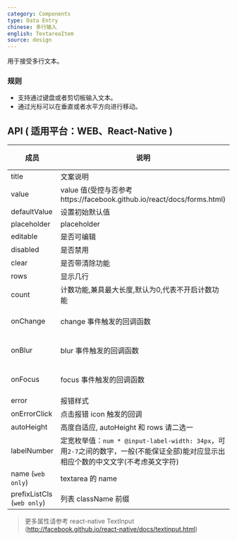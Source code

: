 ```yaml
---
category: Components
type: Data Entry
chinese: 多行输入
english: TextareaItem
source: design
---
```



用于接受多行文本。

### 规则
- 支持通过键盘或者剪切板输入文本。
- 通过光标可以在垂直或者水平方向进行移动。


## API ( 适用平台：WEB、React-Native )

| 成员        | 说明           | 类型             | 默认值       |
|------------|----------------|-----------------|--------------|
| title    | 文案说明        | String/node |  '' |
| value    | value 值(受控与否参考https://facebook.github.io/react/docs/forms.html)  | String |  无  |
| defaultValue    | 设置初始默认值        | String |  -  |
| placeholder      | placeholder        | String | ''  |
| editable    | 是否可编辑        | bool |  true  |
| disabled    | 是否禁用        | bool |  false  |
| clear      |   是否带清除功能      | bool |  true  |
| rows      |   显示几行      | number |   1 |
| count      |  计数功能,兼具最大长度,默认为0,代表不开启计数功能      | number | -  |
| onChange    | change 事件触发的回调函数 | (val: string): void |  -  |
| onBlur     | blur 事件触发的回调函数 | (val: string): void |   -  |
| onFocus    | focus 事件触发的回调函数 | (val: string): void |  -  |
| error       | 报错样式        | bool |  false  |
| onErrorClick       | 点击报错 icon 触发的回调   | (): void |  无  |
| autoHeight       | 高度自适应, autoHeight 和 rows 请二选一    | bool  | false  |
| labelNumber  | 定宽枚举值：`num * @input-label-width: 34px`，可用`2-7`之间的数字，一般(不能保证全部)能对应显示出相应个数的中文文字(不考虑英文字符) | number | `4` |
| name (`web only`)    | textarea 的 name       | String |   -  |
| prefixListCls (`web only`)    |   列表 className 前缀      | String |  `am-list`  |

> 更多属性请参考 react-native TextInput (http://facebook.github.io/react-native/docs/textinput.html)
